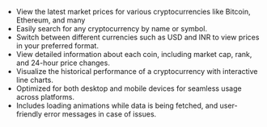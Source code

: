  - View the latest market prices for various cryptocurrencies like Bitcoin, Ethereum, and many
 -  Easily search for any cryptocurrency by name or symbol.
 - Switch between different currencies such as USD and INR to view prices in your preferred format.
 - View detailed information about each coin, including market cap, rank, and 24-hour price changes.
 - Visualize the historical performance of a cryptocurrency with interactive line charts.
 - Optimized for both desktop and mobile devices for seamless usage across platforms.
 - Includes loading animations while data is being fetched, and user-friendly error messages in case of issues.
